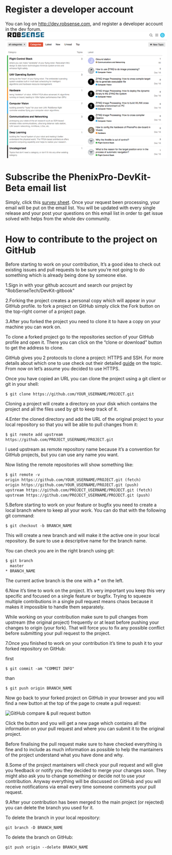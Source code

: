 # Register a developer account
You can log on http://dev.robsense.com, and register a developer account in the dev forum.
![](/chapter1/images/forum.png)

# Subscribe the PhenixPro-DevKit-Beta email list
Simply, click this [survey sheet](https://freeonlinesurveys.com/s/J1TF63gt). Once your request been processing, your email will be put on the email list. 
You will be updated with every single release and your post your questions on this email list in order to get issue solved with helps from the whole dev community.

# How to contribute to the project on GitHub
Before starting to work on your contribution, It’s a good idea to check out existing issues and pull requests to be sure you’re not going to do something which is already being done by someone else.

1.Sign in with your github account and search our project by "RobSenseTech/DevKit-gitbook"

2.Forking the project creates a personal copy which will appear in your GitHub profile. to fork a project on GitHub simply click the Fork button on the top-right corner of a project page.

3.After you forked the project you need to clone it to have a copy on your machine you can work on.

To clone a forked project go to the repositories section of your GitHub profile and open it. There you can click on the “clone or download” button to get the address to clone.

GitHub gives you 2 protocols to clone a project: HTTPS and SSH. For more details about which one to use check out their detailed [guide](https://help.github.com/articles/which-remote-url-should-i-use/) on the topic. From now on let’s assume you decided to use HTTPS.

Once you have copied an URL you can clone the project using a git client or git in your shell:

	$ git clone https://github.com/YOUR_USERNAME/PROJECT.git
Cloning a project will create a directory on your disk which contains the project and all the files used by git to keep track of it.

4.Enter the cloned directory and add the URL of the original project to your local repository so that you will be able to pull changes from it:

	$ git remote add upstream https://github.com/PROJECT_USERNAME/PROJECT.git
I used upstream as remote repository name because it’s a convention for GitHub projects, but you can use any name you want.

Now listing the remote repositories will show something like:

	$ git remote -v
	origin https://github.com/YOUR_USERNAME/PROJECT.git (fetch)
	origin https://github.com/YOUR_USERNAME/PROJECT.git (push)
	upstream https://github.com/PROJECT_USERNAME/PROJECT.git (fetch)
	upstream https://github.com/PROJECT_USERNAME/PROJECT.git (push)
	
5.Before starting to work on your feature or bugfix you need to create a local branch where to keep all your work. You can do that with the following git command:

	$ git checkout -b BRANCH_NAME

This will create a new branch and will make it the active one in your local repository. Be sure to use a descriptive name for the branch name.

You can check you are in the right branch using git:

	$ git branch
	  master
	* BRANCH_NAME
The current active branch is the one with a * on the left.

6.Now it’s time to work on the project. It’s very important you keep this very specific and focused on a single feature or bugfix. Trying to squeeze multiple contributions in a single pull request means chaos because it makes it impossible to handle them separately.

While working on your contribution make sure to pull changes from upstream (the original project) frequently or at least before pushing your changes to origin (your fork). That will force you to fix any possible conflict before submitting your pull request to the project.

7.Once you finished to work on your contribution it’s time to push it to your forked repository on GitHub:

first

	$ git commit -am "COMMIT INFO"

than
	

	$ git push origin BRANCH_NAME
Now go back to your forked project on GitHub in your browser and you will find a new button at the top of the page to create a pull request:

![GitHub compare & pull request button](http://blog.davidecoppola.com/wp-content/uploads/2016/11/GitHub-compare_and_pull_request_button.png)

Click the button and you will get a new page which contains all the information on your pull request and where you can submit it to the original project.

Before finalising the pull request make sure to have checked everything is fine and to include as much information as possible to help the mantainers of the project understand what you have done and why.

8.Some of the project mantainers will check your pull request and will give you feedback or notify you they decided to merge your changes soon. They might also ask you to change something or decide not to use your contribution. Anyway everything will be discussed on GitHub and you will receive notifications via email every time someone comments your pull request.

9.After your contribution has been merged to the main project (or rejected) you can delete the branch you used for it.

To delete the branch in your local repository:

	git branch -D BRANCH_NAME
To delete the branch on GitHub:

	git push origin --delete BRANCH_NAME